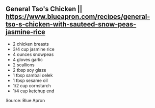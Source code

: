 ## General Tso's Chicken || https://www.blueapron.com/recipes/general-tso-s-chicken-with-sauteed-snow-peas-jasmine-rice

- 2 chicken breasts
- 3/4 cup jasmine rice
- 4 ounces snowpeas
- 4 gloves garlic
- 2 scallions
- 2 tbsp soy glaze
- 1 tbsp sambal oelek
- 1 tbsp sesame oil
- 1/2 cup cornstarch
- 1/4 cup ketchup
end

Source: Blue Apron